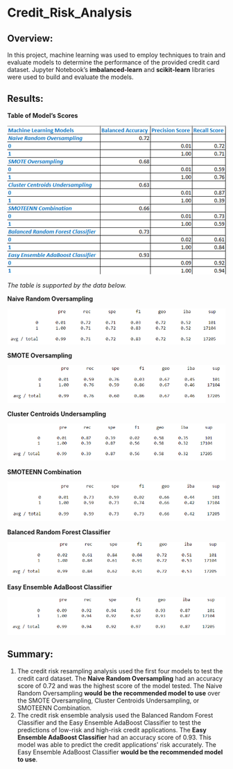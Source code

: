 # Credit_Risk_Analysis

## Overview:
In this project, machine learning was used to employ techniques to train and evaluate models to determine the performance of the provided credit card dataset. Jupyter Notebook’s **imbalanced-learn** and **scikit-learn** libraries were used to build and evaluate the models.


## Results:


**Table of Model’s Scores**

![ScreenShot](https://github.com/dmyrick/Credit_Risk_Analysis/blob/main/Image/ML_table.png)

*The table is supported by the data below.*

**Naive Random Oversampling**

![ScreenShot](https://github.com/dmyrick/Credit_Risk_Analysis/blob/main/Image/T1.png)

**SMOTE Oversampling**

![ScreenShot](https://github.com/dmyrick/Credit_Risk_Analysis/blob/main/Image/T2.png)

**Cluster Centroids Undersampling**

![ScreenShot](https://github.com/dmyrick/Credit_Risk_Analysis/blob/main/Image/T3.png)

**SMOTEENN Combination**

![ScreenShot](https://github.com/dmyrick/Credit_Risk_Analysis/blob/main/Image/T4.png)

**Balanced Random Forest Classifier**

![ScreenShot](https://github.com/dmyrick/Credit_Risk_Analysis/blob/main/Image/T5.png)

**Easy Ensemble AdaBoost Classifier**

![ScreenShot](https://github.com/dmyrick/Credit_Risk_Analysis/blob/main/Image/T6.png)



## Summary:
1.	The credit risk resampling analysis used the first four models to test the credit card dataset. The **Naive Random Oversampling** had an accuracy score of 0.72 and was the highest score of the model tested. The Naive Random Oversampling **would be the recommended model to use** over the SMOTE Oversampling, Cluster Centroids Undersampling, or SMOTEENN Combination.
2.	The credit risk ensemble analysis used the Balanced Random Forest Classifier and the Easy Ensemble AdaBoost Classifier to test the predictions of low-risk and high-risk credit applications. The **Easy Ensemble AdaBoost Classifier** had an accuracy score of 0.93. This model was able to predict the credit applications’ risk accurately. The Easy Ensemble AdaBoost Classifier **would be the recommended model to use**.

